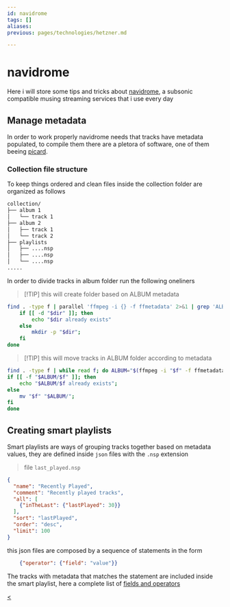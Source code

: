 ```yaml
---
id: navidrome
tags: []
aliases:
previous: pages/technologies/hetzner.md

---
```


# navidrome

 Here i will store some tips and tricks about [navidrome](https://www.navidrome.org/), a subsonic compatible musing streaming services that i use every day

## Manage metadata

In order to work properly navidrome needs that tracks have metadata populated, to compile them there are a pletora of software, one of them beeing [picard](https://picard.musicbrainz.org/).

### Collection file structure

To keep things ordered and clean files inside the collection folder are organized as follows

```txt
collection/
├── album 1
│   └── track 1
├── album 2
│   ├── track 1
│   └── track 2
├── playlists
│   ├── ....nsp
│   ├── ....nsp
│   └── ....nsp
.....
```

In order to divide tracks in album folder run the following oneliners

>[!TIP] this will create folder based on ALBUM metadata
```bash
find . -type f | parallel 'ffmpeg -i {} -f ffmetadata' 2>&1 | grep 'ALBUM ' |awk -F':' '{$1=""; print $0}' | while read dir; do
    if [[ -d "$dir" ]]; then
        echo "$dir already exists"
    else
        mkdir -p "$dir";
    fi
done
```

>[!TIP] this will move tracks in ALBUM folder according to metadata
```bash
find . -type f | while read f; do ALBUM="$(ffmpeg -i "$f" -f ffmetadata 2>&1 | grep 'ALBUM ' | awk -F':' '{$1="";print $0}' | awk '{$1=$1;print}')";
if [[ -f "$ALBUM/$f" ]]; then
    echo "$ALBUM/$f already exists";
else
    mv "$f" "$ALBUM/";
fi
done
```

## Creating smart playlists

Smart playlists are ways of grouping tracks together based on metadata values, they are defined inside `json` files with the `.nsp` extension

>file `last_played.nsp`
```json
{
  "name": "Recently Played",
  "comment": "Recently played tracks",
  "all": [
    {"inTheLast": {"lastPlayed": 30}}
  ],
  "sort": "lastPlayed",
  "order": "desc",
  "limit": 100
}
```

this json files are composed by a sequence of statements in the form

```json
    {"operator": {"field": "value"}}
```

The tracks with metadata that matches the statement are included inside the smart playlist, here a complete list of [fields and operators](https://www.navidrome.org/docs/usage/smartplaylists/#additional-resources)

[<](pages/technologies/hetzner.md)
